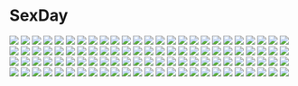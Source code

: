 # SexDay
![](https://konachan.com/image/62dea2f9d75223f564fc7b3f8cdefca9/Konachan.com%20-%2086090%20blue_eyes%20breasts%20cleavage%20date_masamune%20eyepatch%20green_eyes%20motonari_mouri%20red_eyes%20sanada_yukimura%20sengoku_basara%20short_hair%20skirt%20thighhighs.jpg)
![](https://konachan.com/jpeg/0720280898fd4050be5f281f73d966be/Konachan.com%20-%20151741%20game_cg%20leki_vestoria_floria%20ryuuyoku_no_melodia%20tenmaso%20whirlpool.jpg)
![](https://konachan.com/image/e44287d76b1439ec885306bef38d8844/Konachan.com%20-%20198792%20grass%20green_hair%20group%20landscape%20loli%20mayoimayoi%20original%20scenic%20tree%20water%20wings.jpg)
![](https://konachan.com/image/76f437a432007cbd85e8b5c42f272a80/Konachan.com%20-%2091362%20animal%20bikini%20bird%20breasts%20cichol%20cleavage%20dragon%20fish%20fleta%20lorna%20mabinogi%20morrighan%20nao%20neamhain%20siren%20sisco%20swimsuit%20triona%20water.jpg)
![](https://konachan.com/jpeg/a1574c8d551dca57b0dba0f9f6fa3534/Konachan.com%20-%20154093%20elbow_gloves%20fi-san%20gloves%20green_eyes%20original%20transparent.jpg)
![](https://konachan.com/image/b3d94d0fc4abc2cd6bafdf97deb8e1cb/Konachan.com%20-%2096241%20kagamine_len%20kagamine_rin%20len_append%20male%20rin_append%20vocaloid.jpg)
![](https://konachan.com/jpeg/2a500d29c696557116bee2f6da13aba4/Konachan.com%20-%20181150%202girls%20blue_eyes%20blue_hair%20blush%20dress%20hoto_cocoa%20kafuu_chino%20long_hair%20orange_hair%20petals%20purple_eyes%20ribbons%20short_hair%20swordsouls%20wink.jpg)
![](https://konachan.com/jpeg/dc3c50f46c3240e15327b2dce5c8e3de/Konachan.com%20-%2042614%20aisaka_taiga%20toradora.jpg)
![](https://konachan.com/jpeg/f35dde0e8faf231f487b5b35fce6ae8d/Konachan.com%20-%20136719%20game_cg%20kamigakari_cross_heart%21%20windmill_%28company%29.jpg)
![](https://konachan.com/jpeg/e49b03e22a63df0bcb9a0b504d8d7363/Konachan.com%20-%20178328%20blonde_hair%20blue_eyes%20breasts%20cum%20game_cg%20long_hair%20nipples%20penis%20pussy%20pussy_juice%20sex%20spread_legs%20tears%20thighhighs%20topless%20uncensored%20wet.jpg)
![](https://konachan.com/jpeg/4d825b0dfa9c7a016f7db10814d11cb4/Konachan.com%20-%20138634%20blush%20brown_hair%20flowers%20goose_h%20original%20tree.jpg)
![](https://konachan.com/jpeg/36eedc4d85285c86a98ddc9a1d766417/Konachan.com%20-%20152774%202girls%20brown_eyes%20brown_hair%20isshiki_akane%20isshiki_momo%20long_hair%20matsuryuu%20red_hair%20short_hair%20twintails%20vividred_operation%20white.jpg)
![](https://konachan.com/jpeg/69041ce275ea0ca29807682b2d0e437f/Konachan.com%20-%20142336%20bed%20blush%20bra%20breasts%20cameltoe%20food%20navel%20nipples%20nude%20phone%20pocky%20pussy%20sentou_kaiiki%20soryu_asuka_langley%20tan_lines%20uncensored%20underwear.jpg)
![](https://konachan.com/image/081713a198e6247b7ec4ba9b81bb6bc1/Konachan.com%20-%2026446%20fate_%28series%29%20fate_stay_night%20matou_sakura%20type-moon.jpg)
![](https://konachan.com/image/374663d1ebd3c814e233273b01f6fd41/Konachan.com%20-%20153654%20gumi%20hisame%20mayu_%28vocaloid%29%20vocaloid.jpg)
![](https://konachan.com/image/6fe20c90e762b1d20c84cbccc1078050/Konachan.com%20-%2098392%20animal_ears%20breasts%20cum%20foxgirl%20japanese_clothes%20kazakura%20nipples%20sex%20uncensored.jpg)
![](https://konachan.com/jpeg/f7f2143e3c39fa8ef40a4cfcc2740950/Konachan.com%20-%20300953%20animal_ears%20blue_eyes%20blush%20breasts%20cropped%20dress%20elbow_gloves%20gloves%20gray_hair%20long_hair%20nipples%20nopan%20original%20scan%20thighhighs%20wings%20yano_mitsuki.jpg)
![](https://konachan.com/image/8f6d6b8527f29d4cd9ca911e721da059/Konachan.com%20-%2032694%20dnangel%20harada_riku%20harada_risa%20sugisaki_yukiru%20twins.jpg)
![](https://konachan.com/image/f7c99573ecb8c7aaa7f4ae4f01491ee1/Konachan.com%20-%20101331%20bow%20chain%20chevasis%20mahou_shoujo_madoka_magica%20red_eyes%20red_hair%20sakura_kyouko%20thighhighs%20weapon.jpg)
![](https://konachan.com/image/0263df2c85495aa7394b0a7e7ec61283/Konachan.com%20-%2038975%20alice_%28wonderland%29%20alice_in_wonderland%20blonde_hair%20blue_eyes%20dress%20pop.jpg)
![](https://konachan.com/image/cacf29b40b5f19850617401441459501/Konachan.com%20-%2020107%20asahina_mikuru%20beach%20bikini%20nagato_yuki%20summer%20suzumiya_haruhi%20suzumiya_haruhi_no_yuutsu%20swimsuit.jpg)
![](https://konachan.com/image/fa61dc2ef271065fd17c887644e04326/Konachan.com%20-%20294692%20bicolored_eyes%20black_hair%20cropped%20date_a_live%20dress%20gloves%20goth-loli%20gun%20lolita_fashion%20long_hair%20night%20thighhighs%20tokisaki_kurumi%20weapon%20yue_xiao_e.jpg)
![](https://konachan.com/jpeg/fe014343db3e25c08241087877ab11f8/Konachan.com%20-%20163058%202girls%20blue_eyes%20exit_tunes%20glasses%20green_eyes%20green_hair%20guitar%20gumi%20hatsune_miku%20instrument%20long_hair%20ousaka_nozomi%20short_hair%20vocaloid.jpg)
![](https://konachan.com/image/73e212183b67828a701eb81869df7bc5/Konachan.com%20-%20175836%20animal_ears%20brown_hair%20card_captor_sakura%20catgirl%20green_eyes%20moonknives%20tail.jpg)
![](https://konachan.com/image/1ba57a2af2631f5289a7176063539ccc/Konachan.com%20-%2092776%20miki_%28vocaloid%29%20vocaloid.jpg)
![](https://konachan.com/jpeg/e55c79aba321de759e48fe10a49b97be/Konachan.com%20-%20299433%20black_hair%20blonde_hair%20blush%20breasts%20brown_hair%20headphones%20original%20skirt%20sourenkio%20yuri.jpg)
![](https://konachan.com/image/620a9fbc45f94865b68794a3c29e8f00/Konachan.com%20-%204990%20abenobashi_mahou_shoutengai.jpg)
![](https://konachan.com/image/507fb16041eab0b05bb43a924c167eea/Konachan.com%20-%20140149%20chigasaki_iri%20cotton_software%20long_hair%20owaru_sekai_to_birthday%20red_eyes%20school_uniform%20tsukasa_yuuki.jpg)
![](https://konachan.com/image/26697d862a411045add630f50cc10272/Konachan.com%20-%2063029%20merufa%20queen%27s_blade.jpg)
![](https://konachan.com/jpeg/efba15e655eb51a6a62e87000cc87ed3/Konachan.com%20-%20180858%202girls%20beach%20blonde_hair%20game_cg%20kariu_nagisa%20kitsuki_riho%20long_hair%20marui%20pantyhose%20pulltop%20purple_eyes%20ribbons%20tie%20white_hair.jpg)
![](https://konachan.com/image/fbbd2b9ef251337e176c866968888a4c/Konachan.com%20-%20280266%202girls%20black_hair%20blue_eyes%20blush%20brown_hair%20clamp%20daidouji_tomoyo%20headband%20kinomoto_sakura%20long_hair%20scan%20short_hair%20tie%20twintails.jpg)
![](https://konachan.com/image/a5c8e4c842f17b18532fab3dabf6952c/Konachan.com%20-%20165233%20aqua_hair%20blue_eyes%20hat%20original%20pointed_ears%20retsuna%20sword%20weapon.jpg)
![](https://konachan.com/jpeg/e18bc98b2391d73ae2153ab6e6438c7a/Konachan.com%20-%20304208%20bondage%20breasts%20chain%20dark_skin%20demon%20green_eyes%20horns%20leotard%20long_hair%20nipples%20no_bra%20original%20ponytail%20shackles%20slugbox%20tears%20thighhighs.jpg)
![](https://konachan.com/jpeg/d76bc396c3e6e14078210329c9d2e931/Konachan.com%20-%20174638%20all_male%20ana_bi%20black_hair%20hanamichi_sakuragi%20male%20red_hair%20rukawa_kaede%20short_hair%20slam_dunk%20sport.jpg)
![](https://konachan.com/image/7c06a6d010be2c90d0534119e93bf96b/Konachan.com%20-%2064878%20blue_eyes%20headphones%20long_hair%20megurine_luka%20red_hair%20vocaloid%20white.jpg)
![](https://konachan.com/image/4a4fd109d17c15546bc12cfd0037c910/Konachan.com%20-%20223613%20aqua_eyes%20aqua_hair%20breasts%20cameltoe%20cleavage%20kentarosu7%20rem_%28re%3Azero%29%20re%3Azero_kara_hajimeru_isekai_seikatsu%20short_hair%20underwear%20white.jpg)
![](https://konachan.com/image/f1caab9edbf4ad77540ad343c9645d78/Konachan.com%20-%20282253%20blush%20bra%20breasts%20fingering%20gray_hair%20kiss%20long_hair%20navel%20nipples%20original%20panties%20pantyhose%20pussy_juice%20shirt_lift%20underwear%20zeroshiki_kouichi.jpg)
![](https://konachan.com/jpeg/50dd4ae5f5852ebd5aba322e850ed8d2/Konachan.com%20-%20263259%20aojiru%20barefoot%20black_hair%20breasts%20close%20cum%20fellatio%20game_cg%20nipples%20nude%20penis%20purple_eyes%20shindou_yomi%20short_hair%20spread_legs%20tinkerbell%20uncensored.jpg)
![](https://konachan.com/jpeg/4fa100cbff5caf17031455b11be2355e/Konachan.com%20-%20249310%20hatsune_miku%20nokuhashi%20vocaloid.jpg)
![](https://konachan.com/jpeg/333497202e22bdd13a6e970623c40119/Konachan.com%20-%20296322%20abigail_williams_%28fate_grand_order%29%20aya_shobon%20fate_grand_order%20fate_%28series%29.jpg)
![](https://konachan.com/jpeg/e13151c017ff7d3f8e0dfba1fcc2d860/Konachan.com%20-%20301294%20barefoot%20blue_eyes%20blush%20breasts%20censored%20fate_%28series%29%20gmkj%20long_hair%20navel%20nipples%20nude%20purple_hair%20pussy%20signed%20spread_legs%20twintails%20wet.jpg)
![](https://konachan.com/image/cbf76341c6877c1a1d6edd2d354f14f7/Konachan.com%20-%20117313%20ass%20hibari_%28senran_kagura%29%20pink_hair%20senran_kagura%20shinozuka_jouji%20twintails.jpg)
![](https://konachan.com/image/c3668648d3643bcd9acc3065350563d1/Konachan.com%20-%20119896%20black_hair%20blue_eyes%20computer%20flat_chest%20kamisama_no_memo_chou%20long_hair%20navel%20pajamas%20shionji_yuuko%20shorts%20tagme_%28artist%29%20teddy_bear.jpg)
![](https://konachan.com/image/c0a87a98da3ab751fd5f6bdd090970a3/Konachan.com%20-%2026882%20hiraga_saito%20kirche%20louise_fran%C3%A7oise_le_blanc_de_la_valli%C3%A8re%20siesta%20tabitha%20zero_no_tsukaima.jpg)
![](https://konachan.com/jpeg/1ead07f1d4ce34aef1b9a3d4e92a8b8c/Konachan.com%20-%20192428%20blush%20bra%20breasts%20cleavage%20original%20panties%20sayori%20underwear%20white.jpg)
![](https://konachan.com/image/0263df2c85495aa7394b0a7e7ec61283/Konachan.com%20-%2038975%20alice_%28wonderland%29%20alice_in_wonderland%20blonde_hair%20blue_eyes%20dress%20pop.jpg)
![](https://konachan.com/jpeg/0ed9e47fb3d399e1746183d65af0279e/Konachan.com%20-%20258565%20anthropomorphism%20azur_lane%20belfast_%28azur_lane%29%20blue_eyes%20braids%20breasts%20chain%20collar%20dress%20kidamochi%20long_hair%20maid%20nipples%20white_hair.jpg)
![](https://konachan.com/jpeg/e41710b405b87d82fa4e75a75e57ada4/Konachan.com%20-%2086739%20blush%20close%20fang%20kousaka_kirino%20orange_hair%20ore_no_imouto_ga_konna_ni_kawaii_wake_ga_nai%20transparent%20vector.jpg)
![](https://konachan.com/jpeg/b5f1f9fb159e045d75bc97e85419ce50/Konachan.com%20-%20283681%202girls%20braids%20breasts%20brown_eyes%20brown_hair%20dark_skin%20kizmel%20pointed_ears%20purple_eyes%20purple_hair%20sword_art_online%20tagme_%28artist%29%20towel%20yuuki_asuna.jpg)
![](https://konachan.com/jpeg/335a36ccd07c3f564a07f9e04946b557/Konachan.com%20-%20260457%20animal_ears%20anthropomorphism%20azur_lane%20blonde_hair%20gloves%20long_hair%20sword%20tagme_%28artist%29%20uniform%20warspite_%28azur_lane%29%20water%20weapon.jpg)
![](https://konachan.com/jpeg/eb7fbfa7d1232ea612fe88bc4addd6bc/Konachan.com%20-%20271326%20anthropomorphism%20aqua_eyes%20barefoot%20blonde_hair%20breasts%20couch%20kantai_collection%20long_hair%20mofu_namako%20navel%20nipples%20shin%27you_%28kancolle%29%20topless.jpg)
![](https://konachan.com/image/13bcdcbf711b046f2296dc89eeb6dc1d/Konachan.com%20-%20186879%20all_male%20alphonse%20blonde_hair%20flowers%20jojo_no_kimyou_na_bouken%20killer_queen%20male%20rose%20short_hair%20signed%20yoshikage_kira.jpg)
![](https://konachan.com/image/e9944e3a89e31688d3ce5fb660f139e5/Konachan.com%20-%20249811%202girls%20brown_hair%20camera%20daidouji_tomoyo%20grass%20green_eyes%20kero%20kinomoto_sakura%20scan%20school_uniform%20short_hair%20skirt%20souzaki_nobuyoshi%20wink.jpg)
![](https://konachan.com/image/5d5fa732928d8f6ae9bc416c512b0934/Konachan.com%20-%20144031%202girls%20blue_eyes%20blush%20bohemian%20bow%20flowers%20hat%20headdress%20loli%20original%20panties%20pink_hair%20ribbons%20short_hair%20skirt%20thighhighs%20underwear%20water.jpg)
![](https://konachan.com/jpeg/99ff655b7f9f822841f3b82dc6d2a621/Konachan.com%20-%20112456%20game_cg%20sengoku_hime.jpg)
![](https://konachan.com/jpeg/156f880926f67437f8084728af80cabb/Konachan.com%20-%20287622%202girls%20aliasing%20blonde_hair%20brown_eyes%20brown_hair%20car%20green_eyes%20merunyaa%20navel%20short_hair%20shorts%20skirt%20sunglasses%20watermark%20wristwear.jpg)
![](https://konachan.com/jpeg/97e3ed9dff81a18a7764ac5eb8ac65b8/Konachan.com%20-%20204580%20akakitsu%20blonde_hair%20blue_eyes%20breasts%20flowers%20forest%20gloves%20navel%20original%20rose%20tree.jpg)
![](https://konachan.com/image/4c84c24dfa93228b02970a882cc02e34/Konachan.com%20-%20109095%20beartic%20cubchoo%20dewgong%20glaceon%20glalie%20jynx%20kyurem%20lapras%20regice%20rotom%20sealeo%20sky%20sneasel%20snorunt%20snover%20snow%20spheal%20swinub%20tree%20walrein%20water%20weavile.jpg)
![](https://konachan.com/jpeg/816dbfe8a4551395bcdcb8ab12e4fd34/Konachan.com%20-%20217694%20akeiro_kaikitan%20blonde_hair%20bra%20breasts%20cleavage%20game_cg%20katsuragi_youko%20silkys_plus%20sumeragi_kohaku%20underwear%20yellow_eyes.jpg)
![](https://konachan.com/jpeg/60dd3623e1f596d3c562f1966ed3f916/Konachan.com%20-%20138793%20astraythem%20game_cg%20ginta%20male%20sakurazuka_natsuki%20sakurazuka_tsukumo.jpg)
![](https://konachan.com/image/94764b33009cdf97a4e2cfbca39ca8e4/Konachan.com%20-%20141744%20breasts%20calendar%20cameltoe%20ninja%20nipples%20no_bra%20noritama_%28gozen%29%20panties%20softhouse-seal%20sword%20thighhighs%20torn_clothes%20underwear%20weapon.jpg)
![](https://konachan.com/image/07c393bed34cabcd5ac9c9a030b68d24/Konachan.com%20-%20170067%20aizawa_yuuichi%20brown_hair%20food%20gloves%20headband%20iyakun%20kanon%20pink_eyes%20short_hair%20shorts%20taiyaki%20tsukimiya_ayu%20wings%20winter%20yellow_eyes.jpg)
![](https://konachan.com/image/19e3241baf8b343c7cc57785cef802e5/Konachan.com%20-%2045199%20breasts%20kawashima_ami%20pink%20swimsuit%20toradora.jpg)
![](https://konachan.com/image/19ca8faf41e859e82359a00e01682ffb/Konachan.com%20-%20101146%20aqua_eyes%20catwyz%20dress%20flowers%20green_hair%20hatsune_miku%20long_hair%20ribbons%20twintails%20vocaloid%20water%20wet.jpg)
![](https://konachan.com/jpeg/548181d114a37a8b33cd5769fdbf21a7/Konachan.com%20-%20215351%202girls%20blue_eyes%20blush%20choker%20gizensha%20ia%20long_hair%20microphone%20pink_hair%20purple_eyes%20purple_hair%20vocaloid%20voiceroid%20wet%20yuzuki_yukari.jpg)
![](https://konachan.com/image/71e0e7fbc6f4d3d75b0f561d61ef7648/Konachan.com%20-%20146005%20dress%20love_plus%20mino_taro%20summer_dress%20takane_manaka.jpg)
![](https://konachan.com/image/9ed54995b66f8413223ea512b088a13d/Konachan.com%20-%20115009%20aldehyde%20bed%20blush%20breasts%20censored%20gray_hair%20izayoi_sakuya%20nipples%20pussy%20pussy_juice%20spread_legs%20spread_pussy%20touhou.jpg)
![](https://konachan.com/image/8d25594795d7a13ed58abd1fd5f0f8c1/Konachan.com%20-%20104477%20akemi_homura%20anus%20ass%20black_hair%20blush%20long_hair%20mahou_shoujo_madoka_magica%20marubeni%20pantyhose%20purple_eyes%20pussy%20pussy_juice%20uncensored.jpg)
![](https://konachan.com/image/84a140ae96c995c0b02db5f07d9f435c/Konachan.com%20-%2036674%20black%20blood%20higurashi_no_naku_koro_ni%20ryuuguu_rena.jpg)
![](https://konachan.com/image/81ee8dd47956230072eac65664891692/Konachan.com%20-%20114968%20brown_hair%20original%20tagme.jpg)
![](https://konachan.com/image/4917c916fef48452048e899f4a7575b2/Konachan.com%20-%208586%20tenchi_muyo.jpg)
![](https://konachan.com/image/eac1848ec39950abe2f3f3f825ec952b/Konachan.com%20-%20111251%20blonde_hair%20building%20cigarette%20city%20justminor%20night%20original%20stars%20wedding_attire.jpg)
![](https://konachan.com/image/a0c63c20d792751b1da019dab63e3e6d/Konachan.com%20-%20201654%20boots%20eyepatch%20gloves%20headband%20hoshibuchi%20katana%20konpaku_youmu%20myon%20pantyhose%20red_eyes%20sword%20touhou%20weapon%20white_hair.jpg)
![](https://konachan.com/jpeg/446e490a12e83aac0b155f522383bc98/Konachan.com%20-%20118538%20blush%20breast_grab%20breasts%20brown_hair%20bunnygirl%20game_cg%20koiiro_soramoyou%20lucie%20nipples%20shinohara_sera.jpg)
![](https://konachan.com/jpeg/c38496d29ee530a6b9860710c5b0b0cc/Konachan.com%20-%20290119%20animal_ears%20blonde_hair%20bow%20close%20fate_grand_order%20fate_%28series%29%20hoodie%20loli%20long_hair%20scan%20sleeping%20teddy_bear%20yano_mitsuki.jpg)
![](https://konachan.com/image/e2754ca1a3e4e5c0ad314433290f16a6/Konachan.com%20-%20245961%20antiqq%20blonde_hair%20breasts%20chain%20elbow_gloves%20fate_grand_order%20fate_%28series%29%20gloves%20headdress%20jeanne_d%27arc_alter%20short_hair%20sword%20weapon%20yellow_eyes.jpg)
![](https://konachan.com/image/357d83c22224b135dcc4b8ea842b5b6d/Konachan.com%20-%2079810%20beach%20bow%20brown_hair%20flowers%20himekaidou_hatate%20pink_eyes%20swimsuit%20touhou%20water.jpg)
![](https://konachan.com/image/e5e4b142df37bbfcc00038935a24ba89/Konachan.com%20-%2025825%20artoria_pendragon_%28all%29%20fate_%28series%29%20fate_stay_night%20saber%20sunset%20type-moon.jpeg)
![](https://konachan.com/image/3efbcc10e092301bbbe8a82ebb6eb99a/Konachan.com%20-%2051087%20animal_ears%20code_geass%20kallen_stadtfeld.jpg)
![](https://konachan.com/image/f2ab67c1525a976dc8dcc1bf688b9b18/Konachan.com%20-%2062476%20chiro_%28suzuka98%29%20fire%20red_eyes%20remilia_scarlet%20tagme%20touhou%20vampire%20wings.jpg)
![](https://konachan.com/image/b277bbd333e87a64aa5cc35b8e5c7e03/Konachan.com%20-%2095588%20tagme_%28artist%29.jpg)
![](https://konachan.com/image/47a7a13a2149e1c1b0ce877bd6601870/Konachan.com%20-%20139646%202girls%20aqua_eyes%20barefoot%20black_hair%20blonde_hair%20blue_eyes%20blush%20breasts%20k-on%21%20long_hair%20navel%20omaru%20open_shirt%20skirt%20tagme%20topless%20white%20yuri.jpg)
![](https://konachan.com/jpeg/868fe4db9f3b8306e489d49837aa5903/Konachan.com%20-%20187172%20apron%20ayase_hazuki%20blush%20breasts%20censored%20game_cg%20green_eyes%20kamidere%20long_hair%20naked_apron%20nipples%20orange_hair%20pussy%20spread_legs%20tokunaga_hoshino.jpg)
![](https://konachan.com/image/9b7d33757a07c664a93f00cbb9683424/Konachan.com%20-%205425%20aino_minako%20hino_rei%20kino_makoto%20mizuno_ami%20sailor_jupiter%20sailor_mars%20sailor_mercury%20sailor_moon%20sailor_venus%20tsukino_usagi%20watermark.jpg)
![](https://konachan.com/image/5008462d5d104a383e41b6c8157a86a0/Konachan.com%20-%2099195%20akatsuki_no_goei%20blue_hair%20food%20game_cg%20kanzaki_moe%20nanjou_kaoru%20school_uniform%20syangrila%20tomose_shunsaku.jpg)
![](https://konachan.com/image/fe70a268eec320b981fd95bc6149c92b/Konachan.com%20-%20244099%20animal%20aqua_hair%20boots%20cat%20dress%20flowers%20kirayoci%20long_hair%20petals%20rain%20umbrella%20vocaloid%20vocaloid_china%20water%20xingchen%20yellow_eyes.jpg)
![](https://konachan.com/jpeg/3aa94f926cc7564015c93f2d5f9189ef/Konachan.com%20-%20173141%202girls%20bikini%20breasts%20cature_hafuringu%20cleavage%20erect_nipples%20hadashi_shoujo%20hinasaki%20ino%20logo%20rachel_hafuringu%20swimsuit%20water.jpg)
![](https://konachan.com/jpeg/95932d17c2872a1614e1c8151c946e00/Konachan.com%20-%2079401%20akiyama_mio%20k-on%21%20lulu_season.jpg)
![](https://konachan.com/image/cc839af613678108ca02a56f57625e75/Konachan.com%20-%2037582%20orange%20sakura_%28tsubasa%29%20tsubasa_reservoir_chronicle.jpg)
![](https://konachan.com/jpeg/e532fa587cb1ed3f42ebb818dae494ea/Konachan.com%20-%20280210%20card_captor_sakura%20clamp%20daidouji_tomoyo%20kero%20kinomoto_sakura%20scan.jpg)
![](https://konachan.com/image/62abfe8a2f619c8fb53b4d1ace7ff3f6/Konachan.com%20-%20178218%20blonde_hair%20blue_eyes%20firecel%20gloves%20original%20short_hair%20skirt%20thighhighs.jpg)
![](https://konachan.com/image/f490f87576c85e387df84fd193b48870/Konachan.com%20-%2092948%20celty_sturluson%20durarara%21%21%20heiwajima_shizuo%20kida_masaomi%20kishitani_shinra%20orihara_izaya%20ryuugamine_mikado%20sonohara_anri.jpg)
![](https://konachan.com/jpeg/396f6a4917b292910e2ed132d1977ce0/Konachan.com%20-%20209538%20game_cg%20kuragano_sera%20marmalade%20primal_x_hearts%20sasorigatame.jpg)
![](https://konachan.com/image/cadea5c53e17a5a6b8f2a4e8e54be6ec/Konachan.com%20-%2028625%20bicolored_eyes%20censored%20chu_x_chu%20game_cg%20pointed_ears%20unisonshift.jpg)
![](https://konachan.com/jpeg/128a0a2662de8371c5d334eb0b00ab2e/Konachan.com%20-%20291238%20bra%20breasts%20emily%20game_cg%20gray_hair%20long_hair%20maid%20maisaka_mai%20marmalade%20masturbation%20nipples%20panties%20pantyhose%20phone%20twintails%20underwear.jpg)
![](https://konachan.com/image/b3be846ea1e75981f7f210d02161f09d/Konachan.com%20-%2084344%20blue_hair%20kos-mos%20ohse%20red_eyes%20xenosaga.jpg)
![](https://konachan.com/image/497f7c5febe4a33a01b9803a04a51cab/Konachan.com%20-%20245307%20aqua_eyes%20blonde_hair%20blush%20bow%20breasts%20brown_hair%20clouds%20haoni%20long_hair%20orange_eyes%20ponytail%20short_hair%20skirt%20sky%20sword%20tree%20weapon%20white_hair.jpg)
![](https://konachan.com/image/7cb254d3ea5506862d98c04c9ab3048b/Konachan.com%20-%2089237%20blazblue%20gii%20rachel_alucard%20ragna_the_bloodedge%20yui_%28imprinting%29.jpg)
![](https://konachan.com/image/7bc8ab1dc6728fda24ee90c34a92e7ad/Konachan.com%20-%20183789%20blonde_hair%20clouds%20grass%20landscape%20long_hair%20nababa%20original%20scenic%20sky%20water.jpg)
![](https://konachan.com/image/9f7b3b3e3e55ebe9ce406db75f3c22fe/Konachan.com%20-%20117575%20kneehighs%20school_uniform%20skirt%20tie%20too_mizuguchi.jpg)
